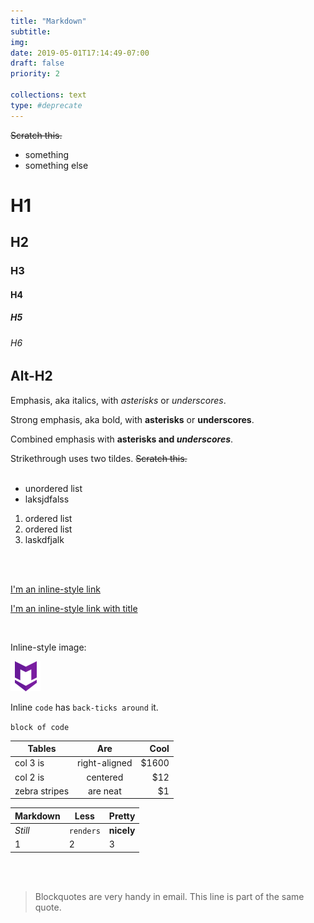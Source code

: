 ```yaml
---
title: "Markdown"
subtitle:
img:
date: 2019-05-01T17:14:49-07:00
draft: false
priority: 2

collections: text
type: #deprecate
---
```


~~Scratch this.~~

* something
* something else

# H1

## H2

### H3

#### H4

##### H5

###### H6

Alt-H2
------



Emphasis, aka italics, with *asterisks* or _underscores_.

Strong emphasis, aka bold, with **asterisks** or __underscores__.

Combined emphasis with **asterisks and _underscores_**.

Strikethrough uses two tildes. ~~Scratch this.~~
<br>
<br>
* unordered list
* laksjdfalss

1. ordered list
2. ordered list
3. laskdfjalk

<br>
<br>

[I'm an inline-style link](https://www.google.com)

[I'm an inline-style link with title](https://www.google.com "Google's Homepage")

<br>

Inline-style image:

![alt text](https://github.com/adam-p/markdown-here/raw/master/src/common/images/icon48.png "Logo Title Text 1")

Inline `code` has `back-ticks around` it.

```block of code```

| Tables        | Are           | Cool  |
| ------------- |:-------------:| -----:|
| col 3 is      | right-aligned | $1600 |
| col 2 is      | centered      |   $12 |
| zebra stripes | are neat      |    $1 |

Markdown | Less | Pretty
--- | --- | ---
*Still* | `renders` | **nicely**
1 | 2 | 3
<br>
<br>

> Blockquotes are very handy in email.
This line is part of the same quote.
